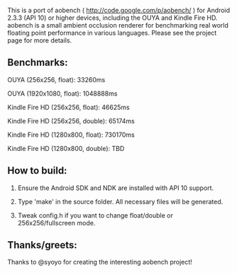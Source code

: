 This is a port of aobench ( http://code.google.com/p/aobench/ ) for Android 2.3.3 (API 10) or higher devices, including the OUYA and Kindle Fire HD.  aobench is a small ambient occlusion renderer for benchmarking real world floating point performance in various languages.  Please see the project page for more details.

Benchmarks:
-----------
OUYA (256x256, float): 33260ms

OUYA (1920x1080, float): 1048888ms

Kindle Fire HD (256x256, float): 46625ms

Kindle Fire HD (256x256, double): 65174ms

Kindle Fire HD (1280x800, float): 730170ms

Kindle Fire HD (1280x800, double): TBD

How to build:
-------------
1) Ensure the Android SDK and NDK are installed with API 10 support.

2) Type 'make' in the source folder.  All necessary files will be generated.

3) Tweak config.h if you want to change float/double or 256x256/fullscreen mode.

Thanks/greets:
--------------
Thanks to @syoyo for creating the interesting aobench project!

